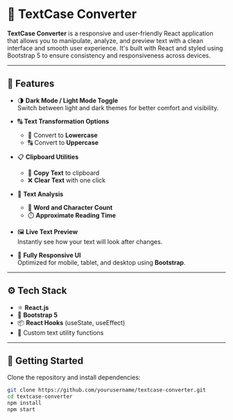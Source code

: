 # 📝 TextCase Converter

**TextCase Converter** is a responsive and user-friendly React application that allows you to manipulate, analyze, and preview text with a clean interface and smooth user experience. It's built with React and styled using Bootstrap 5 to ensure consistency and responsiveness across devices.

---

## 🚀 Features

- 🌗 **Dark Mode / Light Mode Toggle**  
  Switch between light and dark themes for better comfort and visibility.

- 🔠 **Text Transformation Options**  
  - 🔡 Convert to **Lowercase**  
  - 🔠 Convert to **Uppercase**

- 📋 **Clipboard Utilities**  
  - 📄 **Copy Text** to clipboard  
  - ❌ **Clear Text** with one click

- 🧮 **Text Analysis**  
  - 🔢 **Word and Character Count**  
  - ⏱️ **Approximate Reading Time**

- 🖼️ **Live Text Preview**  
  Instantly see how your text will look after changes.

- 📱 **Fully Responsive UI**  
  Optimized for mobile, tablet, and desktop using **Bootstrap**.

---

## ⚙️ Tech Stack

- ⚛️ **React.js**
- 🎨 **Bootstrap 5**
- 📦 **React Hooks** (useState, useEffect)
- 🧠 Custom text utility functions

---

## 📂 Getting Started

Clone the repository and install dependencies:

```bash
git clone https://github.com/yourusername/textcase-converter.git
cd textcase-converter
npm install
npm start
